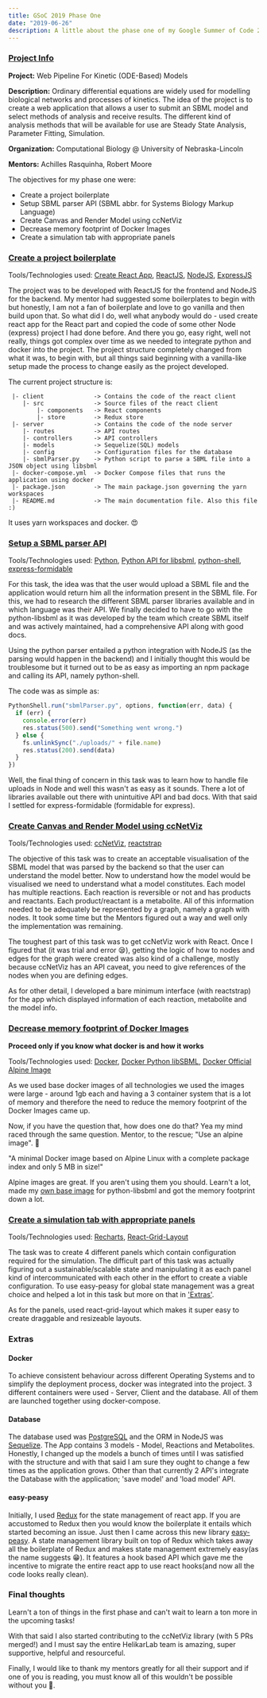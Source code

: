 ```yaml
---
title: GSoC 2019 Phase One
date: "2019-06-26"
description: A little about the phase one of my Google Summer of Code 2019. What I did, where I struggled and how I tackled it.
---
```


### [Project Info](https://summerofcode.withgoogle.com/projects/#6481219057876992)

**Project:** Web Pipeline For Kinetic (ODE-Based) Models

**Description:** Ordinary differential equations are widely used for modelling biological networks and processes of kinetics. The idea of the project is to create a web application that allows a user to submit an SBML model and select methods of analysis and receive results. The different kind of analysis methods that will be available for use are Steady State Analysis, Parameter Fitting, Simulation.

**Organization:** Computational Biology @ University of Nebraska-Lincoln

**Mentors:** Achilles Rasquinha, Robert Moore

The objectives for my phase one were:

- Create a project boilerplate
- Setup SBML parser API (SBML abbr. for Systems Biology Markup Language)
- Create Canvas and Render Model using ccNetViz
- Decrease memory footprint of Docker Images
- Create a simulation tab with appropriate panels

### [Create a project boilerplate](https://github.com/HelikarLab/ode-app/issues/1)

Tools/Technologies used: [Create React App](https://facebook.github.io/create-react-app/), [ReactJS](https://reactjs.org/), [NodeJS](https://nodejs.org/en/), [ExpressJS](https://expressjs.com/)

The project was to be developed with ReactJS for the frontend and NodeJS for the backend. My mentor had suggested some boilerplates to begin with but honestly, I am not a fan of boilerplate and love to go vanilla and then build upon that. So what did I do, well what anybody would do - used create react app for the React part and copied the code of some other Node (express) project I had done before. And there you go, easy right, well not really, things got complex over time as we needed to integrate python and docker into the project. The project structure completely changed from what it was, to begin with, but all things said beginning with a vanilla-like setup made the process to change easily as the project developed.

The current project structure is:

```
 |- client              -> Contains the code of the react client
    |- src              -> Source files of the react client
        |- components   -> React components
        |- store        -> Redux store
 |- server              -> Contains the code of the node server
    |- routes           -> API routes
    |- controllers      -> API controllers
    |- models           -> Sequelize(SQL) models
    |- config           -> Configuration files for the database
    |- sbmlParser.py    -> Python script to parse a SBML file into a JSON object using libsbml
 |- docker-compose.yml  -> Docker Compose files that runs the application using docker
 |- package.json        -> The main package.json governing the yarn workspaces
 |- README.md           -> The main documentation file. Also this file :)
```

It uses yarn workspaces and docker. 😍

### [Setup a SBML parser API](https://github.com/HelikarLab/ode-app/issues/2)

Tools/Technologies used: [Python](https://www.python.org/), [Python API for libsbml](https://github.com/sbmlteam/python-libsbml), [python-shell](https://github.com/extrabacon/python-shell), [express-formidable](https://github.com/utatti/express-formidable)

For this task, the idea was that the user would upload a SBML file and the application would return him all the information present in the SBML file. For this, we had to research the different SBML parser libraries available and in which language was their API. We finally decided to have to go with the python-libsbml as it was developed by the team which create SBML itself and was actively maintained, had a comprehensive API along with good docs.

Using the python parser entailed a python integration with NodeJS (as the parsing would happen in the backend) and I initially thought this would be troublesome but it turned out to be as easy as importing an npm package and calling its API, namely python-shell.

The code was as simple as:

```jsx
PythonShell.run("sbmlParser.py", options, function(err, data) {
  if (err) {
    console.error(err)
    res.status(500).send("Something went wrong.")
  } else {
    fs.unlinkSync("./uploads/" + file.name)
    res.status(200).send(data)
  }
})
```

Well, the final thing of concern in this task was to learn how to handle file uploads in Node and well this wasn't as easy as it sounds. There a lot of libraries available out there with unintuitive API and bad docs. With that said I settled for express-formidable (formidable for express).

### [Create Canvas and Render Model using ccNetViz](https://github.com/HelikarLab/ode-app/issues/3)

Tools/Technologies used: [ccNetViz](https://github.com/HelikarLab/ccNetViz), [reactstrap](https://reactstrap.github.io/)

The objective of this task was to create an acceptable visualisation of the SBML model that was parsed by the backend so that the user can understand the model better. Now to understand how the model would be visualised we need to understand what a model constitutes. Each model has multiple reactions. Each reaction is reversible or not and has products and reactants. Each product/reactant is a metabolite. All of this information needed to be adequately be represented by a graph, namely a graph with nodes. It took some time but the Mentors figured out a way and well only the implementation was remaining.

The toughest part of this task was to get ccNetViz work with React. Once I figured that (it was trial and error 😪), getting the logic of how to nodes and edges for the graph were created was also kind of a challenge, mostly because ccNetViz has an API caveat, you need to give references of the nodes when you are defining edges.

As for other detail, I developed a bare minimum interface (with reactstrap) for the app which displayed information of each reaction, metabolite and the model info.

### [Decrease memory footprint of Docker Images](https://github.com/HelikarLab/ode-app/issues/5)

**Proceed only if you know what docker is and how it works**

Tools/Technologies used: [Docker](https://www.docker.com/), [Docker Python libSBML](https://hub.docker.com/r/statebait/python-libsbml), [Docker Official Alpine Image](https://hub.docker.com/_/alpine)

As we used base docker images of all technologies we used the images were large - around 1gb each and having a 3 container system that is a lot of memory and therefore the need to reduce the memory footprint of the Docker Images came up.

Now, if you have the question that, how does one do that? Yea my mind raced through the same question. Mentor, to the rescue; "Use an alpine image". 🙌

"A minimal Docker image based on Alpine Linux with a complete package index and only 5 MB in size!"

Alpine images are great. If you aren't using them you should. Learn't a lot, made my [own base image](https://github.com/shadxx7/docker-python-libsbml) for python-libsbml and got the memory footprint down a lot.

### [Create a simulation tab with appropriate panels](https://github.com/HelikarLab/ode-app/issues/6)

Tools/Technologies used: [Recharts](http://recharts.org/en-US/), [React-Grid-Layout](https://github.com/STRML/react-grid-layout)

The task was to create 4 different panels which contain configuration required for the simulation. The difficult part of this task was actually figuring out a sustainable/scalable state and manipulating it as each panel kind of intercommunicated with each other in the effort to create a viable configuration. To use easy-peasy for global state management was a great choice and helped a lot in this task but more on that in ['Extras'](#Extras).

As for the panels, used react-grid-layout which makes it super easy to create draggable and resizeable layouts.

### Extras

#### Docker

To achieve consistent behaviour across different Operating Systems and to simplify the deployment process, docker was integrated into the project. 3 different containers were used - Server, Client and the database. All of them are launched together using docker-compose.

#### Database

The database used was [PostgreSQL](https://www.postgresql.org/) and the ORM in NodeJS was [Sequelize](http://docs.sequelizejs.com/). The App contains 3 models - Model, Reactions and Metabolites. Honestly, I changed up the models a bunch of times until I was satisfied with the structure and with that said I am sure they ought to change a few times as the application grows. Other than that currently 2 API's integrate the Database with the application; 'save model' and 'load model' API.

#### easy-peasy

Initially, I used [Redux](https://redux.js.org/) for the state management of react app. If you are accustomed to Redux then you would know the boilerplate it entails which started becoming an issue. Just then I came across this new library [easy-peasy](https://easy-peasy.now.sh/). A state management library built on top of Redux which takes away all the boilerplate of Redux and makes state management extremely easy(as the name suggests 😁). It features a hook based API which gave me the incentive to migrate the entire react app to use react hooks(and now all the code looks really clean).

### Final thoughts

Learn't a ton of things in the first phase and can't wait to learn a ton more in the upcoming tasks!

With that said I also started contributing to the ccNetViz library (with 5 PRs merged!) and I must say the entire HelikarLab team is amazing, super supportive, helpful and resourceful.

Finally, I would like to thank my mentors greatly for all their support and if one of you is reading, you must know all of this wouldn't be possible without you 🤩.
